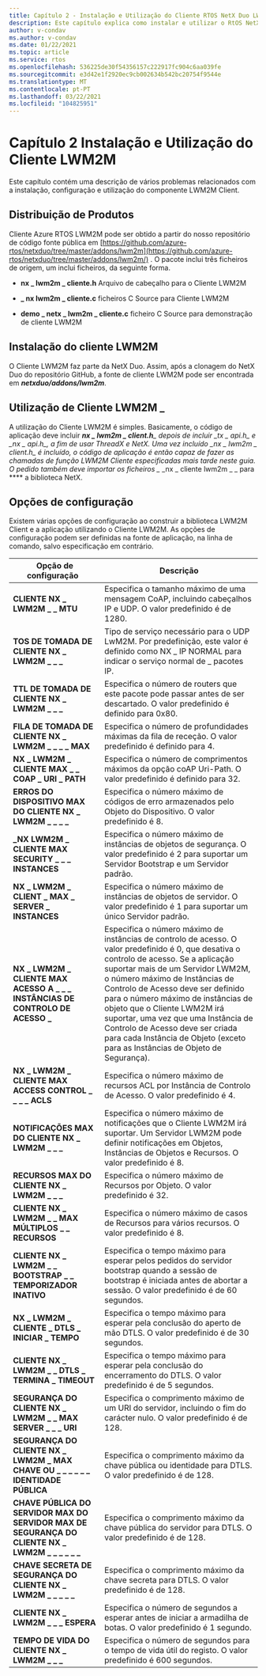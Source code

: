 ```yaml
---
title: Capítulo 2 - Instalação e Utilização do Cliente RTOS NetX Duo LWM2M
description: Este capítulo explica como instalar e utilizar o RtOS NetX Duo LWM2M Client.
author: v-condav
ms.author: v-condav
ms.date: 01/22/2021
ms.topic: article
ms.service: rtos
ms.openlocfilehash: 536225de30f54356157c222917fc904c6aa039fe
ms.sourcegitcommit: e3d42e1f2920ec9cb002634b542bc20754f9544e
ms.translationtype: MT
ms.contentlocale: pt-PT
ms.lasthandoff: 03/22/2021
ms.locfileid: "104825951"
---
```

# <a name="chapter-2--installation-and-use-of-lwm2m-client"></a>Capítulo 2 Instalação e Utilização do Cliente LWM2M

Este capítulo contém uma descrição de vários problemas relacionados com a instalação, configuração e utilização do componente LWM2M Client.

## <a name="product-distribution"></a>Distribuição de Produtos

Cliente Azure RTOS LWM2M pode ser obtido a partir do nosso repositório de código fonte pública em [https://github.com/azure-rtos/netxduo/tree/master/addons/lwm2m](https://github.com/azure-rtos/netxduo/tree/master/addons/lwm2m/) . O pacote inclui três ficheiros de origem, um inclui ficheiros, da seguinte forma.

* **nx \_ lwm2m \_ cliente.h** Arquivo de cabeçalho para o Cliente LWM2M

* **\_ nx lwm2m \_ cliente.c** ficheiros C Source para Cliente LWM2M

* **demo \_ netx \_ lwm2m \_ cliente.c** ficheiro C Source para demonstração de cliente LWM2M

## <a name="lwm2m-client-installation"></a>Instalação do cliente LWM2M

O Cliente LWM2M faz parte da NetX Duo. Assim, após a clonagem do NetX Duo do repositório GitHub, a fonte de cliente LWM2M pode ser encontrada em ***netxduo/addons/lwm2m***.

## <a name="using-lwm2m_client"></a>Utilização de Cliente LWM2M \_

A utilização do Cliente LWM2M é simples. Basicamente, o código de aplicação deve incluir ***nx \_ lwm2m \_ client.h**_ depois de incluir _*_tx \_ api.h_*_ e _*_nx \_ api.h_*_, a fim de usar ThreadX e NetX. Uma vez incluído _*_nx \_ lwm2m \_ client.h_*_ é incluído, o código de aplicação é então capaz de fazer as chamadas de função LWM2M Cliente especificadas mais tarde neste guia. O pedido também deve importar os ficheiros _* _nx \_ cliente lwm2m \_ \_ para \**** a biblioteca NetX.

## <a name="configuration-options"></a>Opções de configuração

Existem várias opções de configuração ao construir a biblioteca LWM2M Client e a aplicação utilizando o Cliente LWM2M. As opções de configuração podem ser definidas na fonte de aplicação, na linha de comando, salvo especificação em contrário.

| Opção de configuração &nbsp; | Descrição |
| --- | --- |
| **CLIENTE NX \_ LWM2M \_ \_ MTU** | Especifica o tamanho máximo de uma mensagem CoAP, incluindo cabeçalhos IP e UDP. O valor predefinido é de 1280. |
| **TOS DE TOMADA DE CLIENTE NX \_ LWM2M \_ \_ \_** | Tipo de serviço necessário para o UDP LwM2M. Por predefinição, este valor é definido como NX \_ IP NORMAL para indicar o serviço normal de \_ pacotes IP. |
| **TTL DE TOMADA DE CLIENTE NX \_ LWM2M \_ \_ \_** | Especifica o número de routers que este pacote pode passar antes de ser descartado. O valor predefinido é definido para 0x80. |
| **FILA DE TOMADA DE CLIENTE NX \_ LWM2M \_ \_ \_ \_ MAX** | Especifica o número de profundidades máximas da fila de receção. O valor predefinido é definido para 4. |
| **NX \_ LWM2M \_ CLIENTE MAX \_ \_ COAP \_ URI \_ PATH** | Especifica o número de comprimentos máximos da opção coAP Uri-Path. O valor predefinido é definido para 32. |
| **ERROS DO DISPOSITIVO MAX DO CLIENTE NX \_ LWM2M \_ \_ \_ \_** | Especifica o número máximo de códigos de erro armazenados pelo Objeto do Dispositivo. O valor predefinido é 8. |
| **\_NX LWM2M \_ CLIENTE MAX SECURITY \_ \_ \_ INSTANCES** | Especifica o número máximo de instâncias de objetos de segurança. O valor predefinido é 2 para suportar um Servidor Bootstrap e um Servidor padrão. |
| **NX \_ LWM2M \_ CLIENT \_ MAX \_ SERVER \_ INSTANCES** | Especifica o número máximo de instâncias de objetos de servidor. O valor predefinido é 1 para suportar um único Servidor padrão. |
| **NX \_ LWM2M \_ CLIENTE MAX ACESSO A \_ \_ \_ INSTÂNCIAS DE CONTROLO DE ACESSO \_** | Especifica o número máximo de instâncias de controlo de acesso. O valor predefinido é 0, que desativa o controlo de acesso. Se a aplicação suportar mais de um Servidor LWM2M, o número máximo de Instâncias de Controlo de Acesso deve ser definido para o número máximo de instâncias de objeto que o Cliente LWM2M irá suportar, uma vez que uma Instância de Controlo de Acesso deve ser criada para cada Instância de Objeto (exceto para as Instâncias de Objeto de Segurança). |
| **NX \_ LWM2M \_ CLIENTE MAX ACCESS CONTROL \_ \_ \_ \_ ACLS** | Especifica o número máximo de recursos ACL por Instância de Controlo de Acesso. O valor predefinido é 4. |
| **NOTIFICAÇÕES MAX DO CLIENTE NX \_ LWM2M \_ \_ \_** | Especifica o número máximo de notificações que o Cliente LWM2M irá suportar. Um Servidor LWM2M pode definir notificações em Objetos, Instâncias de Objetos e Recursos. O valor predefinido é 8. |
| **RECURSOS MAX DO CLIENTE NX \_ LWM2M \_ \_ \_** | Especifica o número máximo de Recursos por Objeto. O valor predefinido é 32. |
| **CLIENTE NX \_ LWM2M \_ \_ MAX MÚLTIPLOS \_ \_ RECURSOS** | Especifica o número máximo de casos de Recursos para vários recursos. O valor predefinido é 8. |
| **CLIENTE NX \_ LWM2M \_ \_ BOOTSTRAP \_ \_ TEMPORIZADOR INATIVO** | Especifica o tempo máximo para esperar pelos pedidos do servidor bootstrap quando a sessão de bootstrap é iniciada antes de abortar a sessão. O valor predefinido é de 60 segundos. |
| **NX \_ LWM2M \_ CLIENTE \_ DTLS \_ INICIAR \_ TEMPO** | Especifica o tempo máximo para esperar pela conclusão do aperto de mão DTLS. O valor predefinido é de 30 segundos. |
| **CLIENTE NX \_ LWM2M \_ \_ DTLS \_ TERMINA \_ TIMEOUT** | Especifica o tempo máximo para esperar pela conclusão do encerramento do DTLS. O valor predefinido é de 5 segundos. |
| **SEGURANÇA DO CLIENTE NX \_ LWM2M \_ \_ MAX SERVER \_ \_ \_ URI** | Especifica o comprimento máximo de um URI do servidor, incluindo o fim do carácter nulo. O valor predefinido é de 128. |
| **SEGURANÇA DO CLIENTE NX \_ LWM2M \_ MAX CHAVE OU \_ \_ \_ \_ \_ \_ IDENTIDADE PÚBLICA** | Especifica o comprimento máximo da chave pública ou identidade para DTLS. O valor predefinido é de 128. |
| **CHAVE PÚBLICA DO SERVIDOR MAX DO SERVIDOR MAX DE SEGURANÇA DO CLIENTE NX \_ LWM2M \_ \_ \_ \_ \_ \_** | Especifica o comprimento máximo da chave pública do servidor para DTLS. O valor predefinido é de 128. |
| **CHAVE SECRETA DE SEGURANÇA DO CLIENTE NX \_ LWM2M \_ \_ \_ \_ \_** | Especifica o comprimento máximo da chave secreta para DTLS. O valor predefinido é de 128. |
| **CLIENTE NX \_ LWM2M \_ \_ \_ ESPERA** | Especifica o número de segundos a esperar antes de iniciar a armadilha de botas. O valor predefinido é 1 segundo. |
| **TEMPO DE VIDA DO CLIENTE NX \_ LWM2M \_ \_ \_** | Especifica o número de segundos para o tempo de vida útil do registo. O valor predefinido é 600 segundos. |
